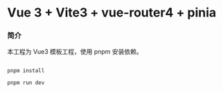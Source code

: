 # Vue 3 + Vite3 + vue-router4 + pinia

### 简介

本工程为 Vue3 模板工程，使用 pnpm 安装依赖。

```

pnpm install

pnpm run dev
```
